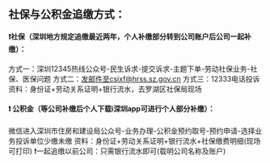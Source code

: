 ## 社保与公积金追缴方式：

#### ❗社保（深圳地方规定追缴最近两年，个人补缴部分转到公司账户后公司一起补缴）：

方式一：深圳12345热线公众号-民生诉求-提交诉求-主题下单-劳动社保业务-社保、医保问题
方式二：发邮件至csixf@hrss.sz.gov.cn
方式三：12333电话投诉
资料：身份证+劳动关系证明+银行流水，去罗湖区社保局现场

#### ❗ 公积金（等公司补缴后个人下载i深圳app可进行个人部分补缴）：

微信进入深圳市住房和建设局公众号-业务办理-公积金预约取号-预约申请-选择业务投诉单位少缴未缴
资料：身份证+劳动关系证明+银行流水+社保缴费明细(现场可打印)
❗一起追缴以前公司：只需银行流水即可(载明公司名称及账户)
